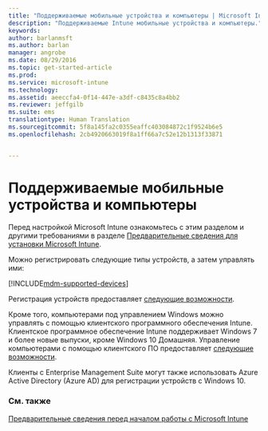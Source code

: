 ```yaml
---
title: "Поддерживаемые мобильные устройства и компьютеры | Microsoft Intune"
description: "Поддерживаемые Intune мобильные устройства и компьютеры."
keywords: 
author: barlanmsft
ms.author: barlan
manager: angrobe
ms.date: 08/29/2016
ms.topic: get-started-article
ms.prod: 
ms.service: microsoft-intune
ms.technology: 
ms.assetid: aeeccfa4-0f14-447e-a3df-c8435c8a4bb2
ms.reviewer: jeffgilb
ms.suite: ems
translationtype: Human Translation
ms.sourcegitcommit: 5f8a145fa2c0355eaffc403084872c1f9524b6e5
ms.openlocfilehash: 2cb4920663019f8a1ff66a7c52e12b1313f33871


---
```


# Поддерживаемые мобильные устройства и компьютеры

Перед настройкой Microsoft Intune ознакомьтесь с этим разделом и другими требованиями в разделе [Предварительные сведения для установки Microsoft Intune](what-to-know-before-you-start-microsoft-intune.md).

Можно регистрировать следующие типы устройств, а затем управлять ими:

[!INCLUDE[mdm-supported-devices](../includes/mdm-supported-devices.md)]

Регистрация устройств предоставляет [следующие возможности](/Intune/get-started/choose-how-to-manage-devices).

Кроме того, компьютерами под управлением Windows можно управлять с помощью клиентского программного обеспечения Intune. Клиентское программное обеспечение Intune поддерживает Windows 7 и более новые выпуски, кроме Windows 10 Домашняя. Управление компьютерами с помощью клиентского ПО предоставляет [следующие возможности](set-up-windows-device-management-with-microsoft-intune.md).

Клиенты с Enterprise Management Suite могут также использовать Azure Active Directory (Azure AD) для регистрации устройств с Windows 10.

### См. также
[Предварительные сведения перед началом работы с Microsoft Intune](what-to-know-before-you-start-microsoft-intune.md)



<!--HONumber=Sep16_HO3-->


